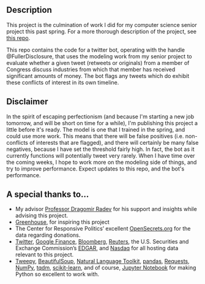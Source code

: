 ## Description

This project is the culmination of work I did for my computer science senior project this past spring. For a more thorough description of the project, see [this repo](https://github.com/lswainemoore/conflicts_of_interest). 

This repo contains the code for a twitter bot, operating with the handle @FullerDisclosure, that uses the modeling work from my senior project to evaluate whether a given tweet (retweets or originals) from a member of Congress discuss industries from which that member has received significant amounts of money. The bot flags any tweets which do exhibit these conflicts of interest in its own timeline.

## Disclaimer

In the spirit of escaping perfectionism (and because I'm starting a new job tomorrow, and will be short on time for a while), I'm publishing this project a little before it's ready. The model is one that I trained in the spring, and could use more work. This means that there will be false positives (i.e. non-conflicts of interests that are flagged), and there will certainly be many false negatives, because I have set the threshold fairly high. In fact, the bot as it currently functions will potentially tweet very rarely.  When I have time over the coming weeks, I hope to work more on the modeling side of things, and try to improve performance. Expect updates to this repo, and the bot's performance.

## A special thanks to...

* My advisor [Professor Dragomir Radev]() for his support and insights while advising this project.
* [Greenhouse](https://allaregreen.us/), for inspiring this project
* The Center for Responsive Politics’ excellent [OpenSecrets.org](https://www.opensecrets.org/) for the data regarding donations.
* [Twitter](https://twitter.com), [Google Finance](https://google.com/finance), [Bloomberg](https://bloomberg.com), [Reuters](http://reuters.com), the U.S. Securities and Exchange Commission’s [EDGAR](https://www.sec.gov/edgar/searchedgar/companysearch.html), and [Nasdaq](http://nasdaq.com) for all hosting data relevant to this project.
* [Tweepy](http://docs.tweepy.org/en/v3.5.0/index.html), [BeautifulSoup](https://www.crummy.com/software/BeautifulSoup/), [Natural Language Toolkit](http://www.nltk.org/), [pandas](http://pandas.pydata.org/), [Requests](http://docs.python-requests.org/en/master/), [NumPy](http://www.numpy.org/), [tqdm](https://pypi.python.org/pypi/tqdm), [scikit-learn](http://scikit-learn.org/), and of course, [Jupyter Notebook](http://jupyter.org/) for making Python so excellent to work with.

